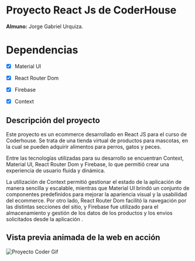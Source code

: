 # Proyecto React Js de CoderHouse

**Almuno:**  Jorge Gabriel Urquiza. 

# Dependencias

 - [x] Material UI 
 - [x] React Router Dom
 - [x] Firebase
 - [x] Context
  

## Descripción del proyecto 

Este proyecto es un ecommerce desarrollado en React JS para el curso de Coderhouse. Se trata de una tienda virtual de productos para mascotas, en la cual se pueden adquirir alimentos para perros, gatos y peces.

Entre las tecnologías utilizadas para su desarrollo se encuentran Context, Material UI, React Router Dom y Firebase, lo que permitió crear una experiencia de usuario fluida y dinámica.

La utilización de Context permitió gestionar el estado de la aplicación de manera sencilla y escalable, mientras que Material UI brindó un conjunto de componentes predefinidos para mejorar la apariencia visual y la usabilidad del ecommerce. Por otro lado, React Router Dom facilitó la navegación por las distintas secciones del sitio, y Firebase fue utilizado para el almacenamiento y gestión de los datos de los productos y los envios solicitados desde la aplicación .

## Vista previa animada de la web en acción

![Proyecto Coder Gif](https://user-images.githubusercontent.com/112591217/236347328-ab61ef91-5ed7-413a-86b0-1d848b15e5bf.gif)
